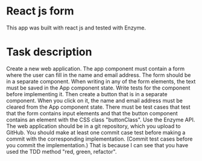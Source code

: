 # React js form

This app was built with react js and tested with Enzyme.

# Task description

Create a new web application. The app component must contain a form where the user can fill in the name and email address. The form should be in a separate component. When writing in any of the form elements, the text must be saved in the App component state. Write tests for the component before implementing it. Then create a button that is in a separate component. When you click on it, the name and email address must be cleared from the App component state. There must be test cases that test that the form contains input elements and that the button component contains an element with the CSS class "buttonClass". Use the Enzyme API. The web application should be in a git repository, which you upload to GitHub. You should make at least one commit case test before making a commit with the corresponding implementation. (Commit test cases before you commit the implementation.) That is because I can see that you have used the TDD method "red, green, refactor".

